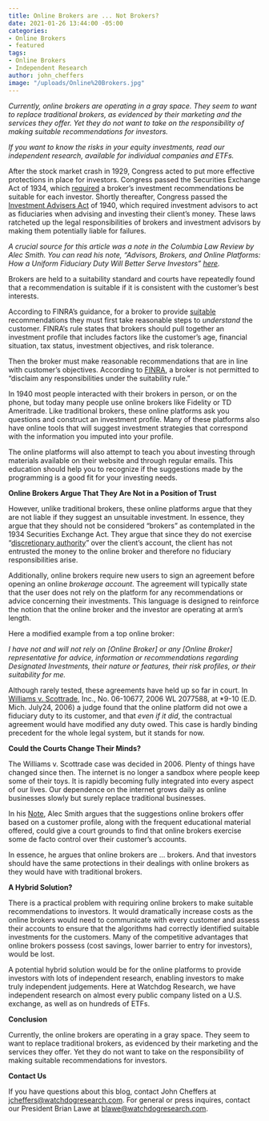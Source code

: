 ```yaml
---
title: Online Brokers are ... Not Brokers?
date: 2021-01-26 13:44:00 -05:00
categories:
- Online Brokers
- featured
tags:
- Online Brokers
- Independent Research
author: john_cheffers
image: "/uploads/Online%20Brokers.jpg"
---
```


*Currently, online brokers are operating in a gray space. They seem to want to replace traditional brokers, as evidenced by their marketing and the services they offer. Yet they do not want to take on the responsibility of making suitable recommendations for investors.*

*If you want to know the risks in your equity investments, read our independent research, available for individual companies and ETFs.*

After the stock market crash in 1929, Congress acted to put more effective protections in place for investors. Congress passed the Securities Exchange Act of 1934, which [required](https://www.sec.gov/reportspubs/investor-publications/divisionsmarketregbdguidehtm.html#:) a broker’s investment recommendations be suitable for each investor. Shortly thereafter, Congress passed the [Investment Advisers Act](https://www.govinfo.gov/content/pkg/COMPS-1879/pdf/COMPS-1879.pdf) of 1940, which required investment advisors to act as fiduciaries when advising and investing their client’s money. These laws ratcheted up the legal responsibilities of brokers and investment advisors by making them potentially liable for failures.

*A crucial source for this article was a note in the Columbia Law Review by Alec Smith. You can read his note, “Advisors, Brokers, and Online Platforms: How a Uniform Fiduciary Duty Will Better Serve Investors” [here](https://journals.library.columbia.edu/index.php/CBLR/article/view/1730/751).*

Brokers are held to a suitability standard and courts have repeatedly found that a recommendation is suitable if it is consistent with the customer’s best interests.

According to FINRA’s guidance, for a broker to provide [suitable](https://www.finra.org/rules-guidance/rulebooks/finra-rules/2111) recommendations they must first take reasonable steps to *understand* the customer. FINRA’s rule states that brokers should pull together an investment profile that includes factors like the customer’s age, financial situation, tax status, investment objectives, and risk tolerance.

Then the broker must make reasonable recommendations that are in line with customer’s objectives. According to [FINRA](https://www.finra.org/rules-guidance/rulebooks/finra-rules/2111), a broker is not permitted to “disclaim any responsibilities under the suitability rule.”

In 1940 most people interacted with their brokers in person, or on the phone, but today many people use online brokers like Fidelity or TD Ameritrade. Like traditional brokers, these online platforms ask you questions and construct an investment profile. Many of these platforms also have online tools that will suggest investment strategies that correspond with the information you imputed into your profile.

The online platforms will also attempt to teach you about investing through materials available on their website and through regular emails. This education should help you to recognize if the suggestions made by the programming is a good fit for your investing needs.

**Online Brokers Argue That They Are Not in a Position of Trust**

However, unlike traditional brokers, these online platforms argue that they are not liable if they suggest an unsuitable investment. In essence, they argue that they should not be considered “brokers” as contemplated in the 1934 Securities Exchange Act. They argue that since they do not exercise “[discretionary authority](https://casetext.com/case/williams-v-scottrade)” over the client’s account, the client has not entrusted the money to the online broker and therefore no fiduciary responsibilities arise.

Additionally, online brokers require new users to sign an agreement before opening an online *brokerage account*. The agreement will typically state that the user does not rely on the platform for any recommendations or advice concerning their investments. This language is designed to reinforce the notion that the online broker and the investor are operating at arm’s length.

Here a modified example from a top online broker:

*I have not and will not rely on \[Online Broker\] or any \[Online Broker\] representative for advice, information or recommendations regarding Designated Investments, their nature or features, their risk profiles, or their suitability for me.*

Although rarely tested, these agreements have held up so far in court. In [Williams v. Scottrade](https://casetext.com/case/williams-v-scottrade), Inc., No. 06-10677, 2006 WL 2077588, at \*9-10 (E.D. Mich. July24, 2006) a judge found that the online platform did not owe a fiduciary duty to its customer, and that *even if it did*, the contractual agreement would have modified any duty owed. This case is hardly binding precedent for the whole legal system, but it stands for now.

**Could the Courts Change Their Minds?**

The Williams v. Scottrade case was decided in 2006. Plenty of things have changed since then. The internet is no longer a sandbox where people keep some of their toys. It is rapidly becoming fully integrated into every aspect of our lives. Our dependence on the internet grows daily as online businesses slowly but surely replace traditional businesses.

In his [Note](https://journals.library.columbia.edu/index.php/CBLR/article/view/1730/751), Alec Smith argues that the suggestions online brokers offer based on a customer profile, along with the frequent educational material offered, could give a court grounds to find that online brokers exercise some de facto control over their customer’s accounts.

In essence, he argues that online brokers are … brokers. And that investors should have the same protections in their dealings with online brokers as they would have with traditional brokers.

**A Hybrid Solution?**

There is a practical problem with requiring online brokers to make suitable recommendations to investors. It would dramatically increase costs as the online brokers would need to communicate with every customer and assess their accounts to ensure that the algorithms had correctly identified suitable investments for the customers. Many of the competitive advantages that online brokers possess (cost savings, lower barrier to entry for investors), would be lost.

A potential hybrid solution would be for the online platforms to provide investors with lots of independent research, enabling investors to make truly independent judgements.  Here at Watchdog Research, we have independent research on almost every public company listed on a U.S. exchange, as well as on hundreds of ETFs.

**Conclusion**

Currently, the online brokers are operating in a gray space. They seem to want to replace traditional brokers, as evidenced by their marketing and the services they offer. Yet they do not want to take on the responsibility of making suitable recommendations for investors.

**Contact Us**

If you have questions about this blog, contact John Cheffers at jcheffers@watchdogresearch.com. For general or press inquires, contact our President Brian Lawe at blawe@watchdogresearch.com.